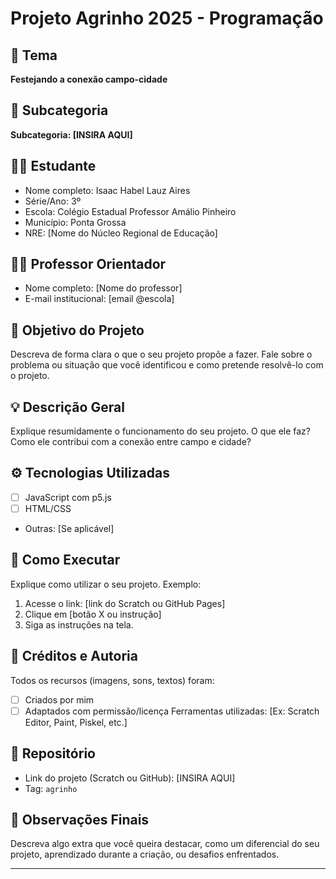 # Projeto Agrinho 2025 - Programação

## 🎯 Tema
**Festejando a conexão campo-cidade**

## 📌 Subcategoria
<!-- Ex: Subcategoria 1: Scratch - 6º e 7º anos -->
**Subcategoria: [INSIRA AQUI]**

## 👨‍💻 Estudante
- Nome completo: Isaac Habel Lauz Aires
- Série/Ano: 3º
- Escola: Colégio Estadual Professor Amálio Pinheiro
- Município: Ponta Grossa
- NRE: [Nome do Núcleo Regional de Educação]

## 👨‍🏫 Professor Orientador
- Nome completo: [Nome do professor]
- E-mail institucional: [email @escola]

## 🧠 Objetivo do Projeto
Descreva de forma clara o que o seu projeto propõe a fazer. Fale sobre o problema ou situação que você identificou e como pretende resolvê-lo com o projeto.

## 💡 Descrição Geral
Explique resumidamente o funcionamento do seu projeto. O que ele faz? Como ele contribui com a conexão entre campo e cidade?

## ⚙️ Tecnologias Utilizadas
- [ ] JavaScript com p5.js
- [ ] HTML/CSS
- Outras: [Se aplicável]

## 🚀 Como Executar
Explique como utilizar o seu projeto. Exemplo:
1. Acesse o link: [link do Scratch ou GitHub Pages]
2. Clique em [botão X ou instrução]
3. Siga as instruções na tela.

## 🎨 Créditos e Autoria
Todos os recursos (imagens, sons, textos) foram:
- [ ] Criados por mim
- [ ] Adaptados com permissão/licença
Ferramentas utilizadas: [Ex: Scratch Editor, Paint, Piskel, etc.]

## 📁 Repositório
- Link do projeto (Scratch ou GitHub): [INSIRA AQUI]
- Tag: `agrinho`

## 📝 Observações Finais
Descreva algo extra que você queira destacar, como um diferencial do seu projeto, aprendizado durante a criação, ou desafios enfrentados.

---

